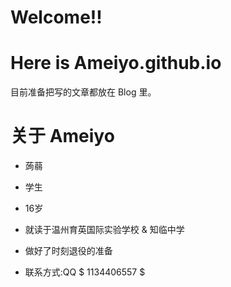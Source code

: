 
# Welcome!!

# Here is Ameiyo.github.io

目前准备把写的文章都放在 Blog 里。

# 关于 Ameiyo

- 蒟蒻

- 学生

- 16岁

- 就读于温州育英国际实验学校 & 知临中学

- 做好了时刻退役的准备

- 联系方式:QQ $ 1134406557 $

